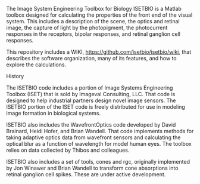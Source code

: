 The Image System Engineering Toolbox for Biology ISETBIO is a Matlab toolbox designed for calculating the properties of the front end of the visual system.  This includes a description of the scene, the optics and retinal image, the capture of light by the photopigment, the photocurrent responses in the receptors, bipolar responses, and retinal ganglion cell responses.

This repository includes a WIKI, https://github.com/isetbio/isetbio/wiki, that describes the software organization, many of its features, and how to explore the calculations.

History

The ISETBIO code includes a portion of Image Systems Engineering Toolbox (ISET) that is sold by Imageval Consulting, LLC.  That code is designed to help industrial partners design novel image sensors. The ISETBIO portion of the ISET code is freely distributed for use in modeling image formation in biological systems. 

ISETBIO also includes the WavefrontOptics code developed by David Brainard, Heidi Hofer, and Brian Wandell.  That code implements methods for taking adaptive optics data from wavefront sensors and calculating the optical blur as a function of wavelength for model human eyes.  The toolbox relies on data collected by Thibos and colleagues.

ISETBIO also includes a set of tools, cones and rgc, originally implemented by Jon Winawer and Brian Wandell to transform cone absorptions into retinal ganglion cell spikes. These are under active development.
